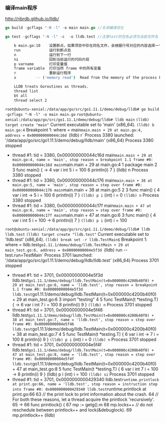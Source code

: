 ### 编译main程序

http://ribrdb.github.io/lldb/

```go
go build -gcflags "-N -l" -o main main.go //关闭编译优化

go test -gcflags "-N -l" -c  -o lldb.test //注意test的包名必须为当前文件名

```

```bash 
    b main.go:10    设置断点，如果项目中存在同名文件，会根据行号对应的内容选择一个，或者两个都选
    run             运行到断点处
    n               运行到下一行
    ni              回到当前运行的代码片段
    p varname       打印变量值
    frame variable  打印当然 frame 中的所有变量
    r               重新运行程序
    x         -- ('memory read')  Read from the memory of the process being debugged

    LLDB treats Goroutines as threads.
    thread list
    bt all
    thread select 2
```

`root@ubuntu-xenial:/data/app/go/src/go1.11.1/demo/debug/lldb# go build -gcflags "-N -l" -o main main.go`
`root@ubuntu-xenial:/data/app/go/src/go1.11.1/demo/debug/lldb# lldb main`
`(lldb) target create "main"`
Current executable set to 'main' (x86_64).
`(lldb) b main.go:4`
Breakpoint 1: where = main`main.main + 29 at main.go:4, address = 0x000000000044c16d
`(lldb) r`
Process 3380 launched: '/data/app/go/src/go1.11.1/demo/debug/lldb/main' (x86_64)
Process 3380 stopped
* thread #1: tid = 3380, 0x000000000044c16d main`main.main + 29 at main.go:4, name = 'main', stop reason = breakpoint 1.1
    frame #0: 0x000000000044c16d main`main.main + 29 at main.go:4
   1   	package main
   2
   3   	func main() {
-> 4   		var i int
   5   		i = 100
   6   		println(i)
   7   	}
(lldb) n
Process 3380 stopped
* thread #1: tid = 3380, 0x000000000044c176 main`main.main + 38 at main.go:5, name = 'main', stop reason = step over
    frame #0: 0x000000000044c176 main`main.main + 38 at main.go:5
   2
   3   	func main() {
   4   		var i int
-> 5   		i = 100
   6   		println(i)
   7   	}
`(lldb) p i`
(int) i = 0
`(lldb) n`
Process 3380 stopped
* thread #1: tid = 3380, 0x000000000044c17f main`main.main + 47 at main.go:6, name = 'main', stop reason = step over
    frame #0: 0x000000000044c17f main`main.main + 47 at main.go:6
   3   	func main() {
   4   		var i int
   5   		i = 100
-> 6   		println(i)
   7   	}
`(lldb) p i`
(int) i = 100



`root@ubuntu-xenial:/data/app/go/src/go1.11.1/demo/debug/lldb# lldb lldb.test`
`(lldb) target create "lldb.test"`
Current executable set to 'lldb.test' (x86_64).
`(lldb) break set -r lldb.TestMain$`
Breakpoint 1: where = lldb.test`go1.11.1/demo/debug/lldb.TestMain + 29 at main_test.go:6, address = 0x00000000004e5f3d
`(lldb) run --test.run=TestMain`
Process 3701 launched: '/data/app/go/src/go1.11.1/demo/debug/lldb/lldb.test' (x86_64)
Process 3701 stopped
* thread #1: tid = 3701, 0x00000000004e5f3d lldb.test`go1.11.1/demo/debug/lldb.TestMain(t=0x000000c4200b40f0) + 29 at main_test.go:6, name = 'lldb.test', stop reason = breakpoint 1.1
    frame #0: 0x00000000004e5f3d lldb.test`go1.11.1/demo/debug/lldb.TestMain(t=0x000000c4200b40f0) + 29 at main_test.go:6
   3   	import "testing"
   4
   5   	func TestMain(t *testing.T) {
-> 6   		var i int
   7   		i = 100
   8   		println(i)
   9   	}
`(lldb) n`
Process 3701 stopped
* thread #1: tid = 3701, 0x00000000004e5f46 lldb.test`go1.11.1/demo/debug/lldb.TestMain(t=0x000000c4200b40f0) + 38 at main_test.go:7, name = 'lldb.test', stop reason = step over
    frame #0: 0x00000000004e5f46 lldb.test`go1.11.1/demo/debug/lldb.TestMain(t=0x000000c4200b40f0) + 38 at main_test.go:7
   4
   5   	func TestMain(t *testing.T) {
   6   		var i int
-> 7   		i = 100
   8   		println(i)
   9   	}
`(lldb) p i`
(int) i = 0
`(lldb) n`
Process 3701 stopped
* thread #1: tid = 3701, 0x00000000004e5f4f lldb.test`go1.11.1/demo/debug/lldb.TestMain(t=0x000000c4200b40f0) + 47 at main_test.go:8, name = 'lldb.test', stop reason = step over
    frame #0: 0x00000000004e5f4f lldb.test`go1.11.1/demo/debug/lldb.TestMain(t=0x000000c4200b40f0) + 47 at main_test.go:8
   5   	func TestMain(t *testing.T) {
   6   		var i int
   7   		i = 100
-> 8   		println(i)
   9   	}
(lldb) p i
(int) i = 100
`(lldb) si`
Process 3701 stopped
* thread #1: tid = 3701, 0x0000000000429340 lldb.test`runtime.printlock at print.go:66, name = 'lldb.test', stop reason = instruction step into
    frame #0: 0x0000000000429340 lldb.test`runtime.printlock at print.go:66
   63  	// the print lock to print information about the crash.
   64  	// For both these reasons, let a thread acquire the printlock 'recursively'.
   65
-> 66  	func printlock() {
   67  		mp := getg().m
   68  		mp.locks++ // do not reschedule between printlock++ and lock(&debuglock).
   69  		mp.printlock++
(lldb)